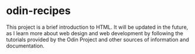 # odin-recipes
This project is a brief introduction to HTML.
It will be updated in the future, as I learn more about web design and web development by following the tutorials provided by the Odin Project and other sources of information and documentation.
